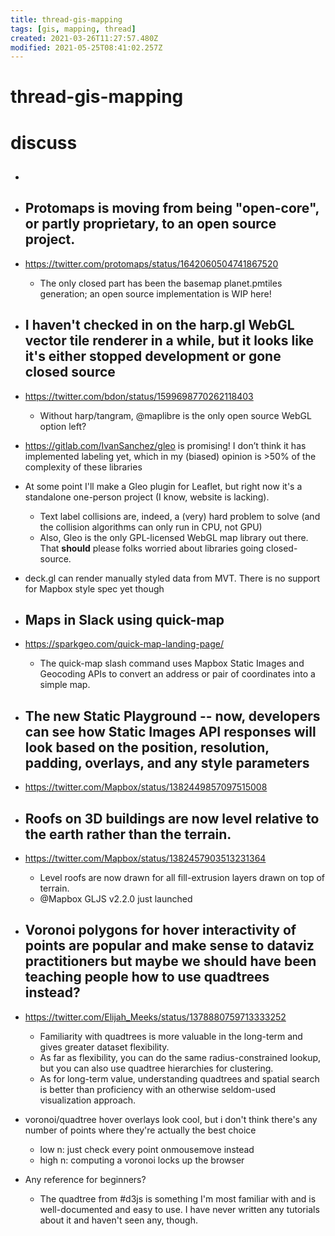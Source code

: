 ```yaml
---
title: thread-gis-mapping
tags: [gis, mapping, thread]
created: 2021-03-26T11:27:57.480Z
modified: 2021-05-25T08:41:02.257Z
---
```


# thread-gis-mapping

# discuss

- ## 

- ## Protomaps is moving from being "open-core", or partly proprietary, to an open source project. 
- https://twitter.com/protomaps/status/1642060504741867520
  - The only closed part has been the basemap planet.pmtiles generation; an open source implementation is WIP here! 

- ## I haven't checked in on the harp.gl WebGL vector tile renderer in a while, but it looks like it's either stopped development or gone closed source
- https://twitter.com/bdon/status/1599698770262118403
  - Without harp/tangram, @maplibre is the only open source WebGL option left?
- https://gitlab.com/IvanSanchez/gleo is promising! I don’t think it has implemented labeling yet, which in my (biased) opinion is >50% of the complexity of these libraries
- At some point I'll make a Gleo plugin for Leaflet, but right now it's a standalone one-person project (I know, website is lacking).
  - Text label collisions are, indeed, a (very) hard problem to solve (and the collision algorithms can only run in CPU, not GPU)
  - Also, Gleo is the only GPL-licensed WebGL map library out there. That **should** please folks worried about libraries going closed-source.

- deck.gl can render manually styled data from MVT. There is no support for Mapbox style spec yet though

- ## Maps in Slack using quick-map
- https://sparkgeo.com/quick-map-landing-page/
  - The quick-map slash command uses Mapbox Static Images and Geocoding APIs to convert an address or pair of coordinates into a simple map.

- ## The new Static Playground -- now, developers can see how Static Images API responses will look based on the position, resolution, padding, overlays, and any style parameters
- https://twitter.com/Mapbox/status/1382449857097515008

- ## Roofs on 3D buildings are now level relative to the earth rather than the terrain. 
- https://twitter.com/Mapbox/status/1382457903513231364
  - Level roofs are now drawn for all fill-extrusion layers drawn on top of terrain. 
  - @Mapbox GLJS v2.2.0 just launched

- ## Voronoi polygons for hover interactivity of points are popular and make sense to dataviz practitioners but maybe we should have been teaching people how to use quadtrees instead? 
- https://twitter.com/Elijah_Meeks/status/1378880759713333252
  - Familiarity with quadtrees is more valuable in the long-term and gives greater dataset flexibility.
  - As far as flexibility, you can do the same radius-constrained lookup, but you can also use quadtree hierarchies for clustering. 
  - As for long-term value, understanding quadtrees and spatial search is better than proficiency with an otherwise seldom-used visualization approach.
- voronoi/quadtree hover overlays look cool, but i don't think there's any number of points where they're actually the best choice
  - low n: just check every point onmousemove instead
  - high n: computing a voronoi locks up the browser
- Any reference for beginners?
  - The quadtree from #d3js is something I'm most familiar with and is well-documented and easy to use. I have never written any tutorials about it and haven't seen any, though.
